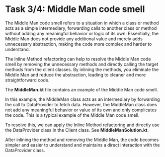 # Task 3/4: Middle Man code smell

The Middle Man code smell refers to a situation in which a class or method acts as a simple intermediary,
forwarding calls to another class or method without adding any meaningful behavior or logic of its own. 
Essentially, the Middle Man does not provide any additional value and merely adds unnecessary abstraction,
making the code more complex and harder to understand.

The Inline Method refactoring can help to resolve the Middle Man code smell by removing the unnecessary methods and
directly calling the target methods from the client classes. By inlining the methods, you eliminate the Middle Man 
and reduce the abstraction, leading to cleaner and more straightforward code.

The **MiddleMan.kt** file contains an example of the Middle Man code smell.

In this example, the MiddleMan class acts as an intermediary by forwarding the call to DataProvider to fetch data.
However, the MiddleMan class does not add any meaningful behavior or value of its own and only complicates the code.
This is a typical example of the Middle Man code smell.

To resolve this, we can apply the Inline Method refactoring and directly use the DataProvider class in the Client class.
See **MiddleManSolution.kt**.

After inlining the method and removing the Middle Man, the code becomes simpler and easier to understand 
and maintains a direct interaction with the DataProvider class.
